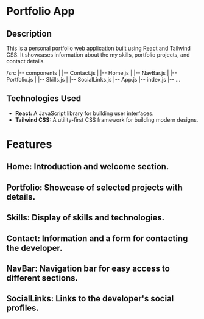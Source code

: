 # Portfolio App

## Description

This is a personal portfolio web application built using React and Tailwind CSS. It showcases information about the my skills, portfolio projects, and contact details.

/src
|-- components
|   |-- Contact.js
|   |-- Home.js
|   |-- NavBar.js
|   |-- Portfolio.js
|   |-- Skills.js
|   |-- SocialLinks.js
|-- App.js
|-- index.js
|-- ...


## Technologies Used

- **React:** A JavaScript library for building user interfaces.
- **Tailwind CSS:** A utility-first CSS framework for building modern designs.


# Features

## Home: Introduction and welcome section.

## Portfolio: Showcase of selected projects with details.

## Skills: Display of skills and technologies.

## Contact: Information and a form for contacting the developer.

## NavBar: Navigation bar for easy access to different sections.

## SocialLinks: Links to the developer's social profiles.
